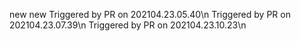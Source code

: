 new
new
Triggered by PR on 202104.23.05.40\n
Triggered by PR on 202104.23.07.39\n
Triggered by PR on 202104.23.10.23\n

